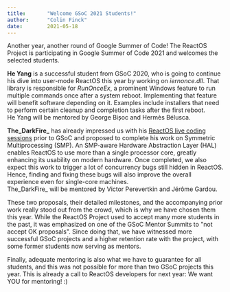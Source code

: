 ```yaml
---
title:       "Welcome GSoC 2021 Students!"
author:      "Colin Finck"
date:        2021-05-18
---
```


Another year, another round of Google Summer of Code!
The ReactOS Project is participating in Google Summer of Code 2021 and welcomes the selected students.

**He Yang** is a successful student from GSoC 2020, who is going to continue his dive into user-mode ReactOS this year by working on _iernonce.dll_.
That library is responsible for _RunOnceEx_, a prominent Windows feature to run multiple commands once after a system reboot.
Implementing that feature will benefit software depending on it.
Examples include installers that need to perform certain cleanup and completion tasks after the first reboot.  
He Yang will be mentored by George Bișoc and Hermès Bélusca.

**The_DarkFire_** has already impressed us with his [ReactOS live coding sessions](https://www.twitch.tv/the_darkfire_) prior to GSoC and proposed to complete his work on Symmetric Multiprocessing (SMP).
An SMP-aware Hardware Abstraction Layer (HAL) enables ReactOS to use more than a single processor core, greatly enhancing its usability on modern hardware.
Once completed, we also expect this work to trigger a lot of concurrency bugs still hidden in ReactOS.
Hence, finding and fixing these bugs will also improve the overall experience even for single-core machines.  
The_DarkFire_ will be mentored by Victor Perevertkin and Jérôme Gardou.

These two proposals, their detailed milestones, and the accompanying prior work really stood out from the crowd, which is why we have chosen them this year.
While the ReactOS Project used to accept many more students in the past, it was emphasized on one of the GSoC Mentor Summits to "not accept OK proposals".
Since doing that, we have witnessed more successful GSoC projects and a higher retention rate with the project, with some former students now serving as mentors.

Finally, adequate mentoring is also what we have to guarantee for all students, and this was not possible for more than two GSoC projects this year.
This is already a call to ReactOS developers for next year: We want YOU for mentoring! :)
